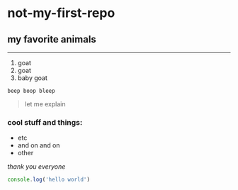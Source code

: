 # not-my-first-repo

## my favorite animals
---
1. goat
1. goat
1. baby goat

`beep boop bleep`

> let me explain

### cool stuff and things:
 - etc
 - and on and on
 - other

_thank you everyone_

```js
console.log('hello world')

